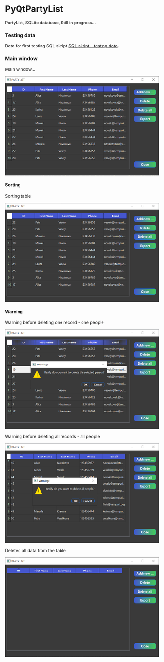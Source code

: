 # PyQtPartyList
PartyList, SQLite database, Still in progress...

### Testing data
Data for first testing
SQL skript [SQL skript - testing data]([https://pages.github.com/](https://github.com/hrosicka/PyQtPartyList/blob/master/input_first_data.sql)).

### Main window
Main window...

![](https://github.com/hrosicka/PyQtPartyList/blob/master/doc/PartyList.png)

#### Sorting
Sorting table

![](https://github.com/hrosicka/PyQtPartyList/blob/master/doc/PartyListSorting.png)


#### Warning
Warning before deleting one record - one people

![](https://github.com/hrosicka/PyQtPartyList/blob/master/doc/WarningDeleting.png)

Warning before deleting all records - all people

![](https://github.com/hrosicka/PyQtPartyList/blob/master/doc/WarningDeletingAllPeople.png)

Deleted all data from the table

![](https://github.com/hrosicka/PyQtPartyList/blob/master/doc/DeletedAllData.png)






